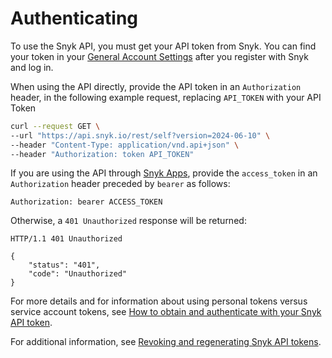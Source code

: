 # Authenticating

To use the Snyk API, you must get your API token from Snyk. You can find your token in your [General Account Settings](https://app.snyk.io/account) after you register with Snyk and log in.

When using the API directly, provide the API token in an `Authorization` header, in the following example request, replacing `API_TOKEN` with your API Token

```bash
curl --request GET \
--url "https://api.snyk.io/rest/self?version=2024-06-10" \
--header "Content-Type: application/vnd.api+json" \
--header "Authorization: token API_TOKEN"
```

If you are using the API through [Snyk Apps](https://docs.snyk.io/snyk-api/snyk-apps), provide the `access_token` in an `Authorization` header preceded by `bearer` as follows:

```
Authorization: bearer ACCESS_TOKEN
```

Otherwise, a `401 Unauthorized` response will be returned:

```http
HTTP/1.1 401 Unauthorized

{
    "status": "401",
    "code": "Unauthorized"
}
```



For more details and for information about using personal tokens versus service account tokens, see [How to obtain and authenticate with your Snyk API token](../../../getting-started/how-to-obtain-and-authenticate-with-your-snyk-api-token.md).

For additional information, see [Revoking and regenerating Snyk API tokens](revoking-and-regenerating-snyk-api-tokens.md).
